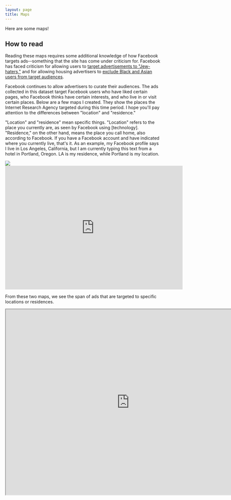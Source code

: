 ```yaml
---
layout: page
title: Maps
---
```


<script src="https://public.tableau.com/javascripts/api/tableau-version.min.js">

</script>

Here are some maps!

## How to read

Reading these maps requires some additional knowledge of how Facebook targets ads--something that the site has come under criticism for. Facebook has faced criticism for allowing users to [target advertisements to "Jew-haters,"](https://www.propublica.org/article/facebook-enabled-advertisers-to-reach-jew-haters) and for allowing housing advertisers to [exclude Black and Asian users from target audiences](https://www.propublica.org/article/facebook-advertising-discrimination-housing-race-sex-national-origin).

Facebook continues to allow advertisers to curate their audiences. The ads collected in this dataset target Facebook users who have liked certain pages, who Facebook thinks have certain interests, and who live in or visit certain places. Below are a few maps I created. They show the places the Internet Research Agency targeted during this time period. I hope you'll pay attention to the differences between "location" and "residence."

"Location" and "residence" mean specific things. "Location" refers to the place you currently are, as seen by Facebook using [technology]. "Residence," on the other hand, means the place you call home, also according to Facebook. If you have a Facebook account and have indicated where you currently live, that's it. As an example, my Facebook profile says I live in Los Angeles, California, but I am currently typing this text from a hotel in Portland, Oregon. LA is my residence, while Portland is my location.

<div class='tableauPlaceholder' id='viz1551991157926' style='position: relative'>
<noscript><a href='#'><img alt=' ' src='https://public.tableau.com/static/images/SQ/SQGYPMF3N/1_rss.png' style='border: none'/></a></noscript>
<object class='tableauViz'  style='display:none;'><param name='host_url' value='https%3A%2F%2Fpublic.tableau.com%2F'/> 
    <param name='embed_code_version' value='3'/> 
    <param name='path' value='shared/SQGYPMF3N'/> 
    <param name='toolbar' value='yes'/>
    <param name='static_image' value='https:/public.tableau.com/static/images/SQ/SQGYPMF3N/1.png'/> 
    <param name='animate_transition' value='yes'/>
    <param name='display_static_image' value='yes'/>
    <param name='display_spinner' value='yes'/>
    <param name='display_overlay' value='yes'/>
    <param name='display_count' value='yes'/>
</object></div>                
    <script type='text/javascript'>                    
        var divElement = document.getElementById('viz1551991157926');                    
        var vizElement = divElement.getElementsByTagName('object')[0];                    
            vizElement.style.width='100%';
            vizElement.style.height=(divElement.offsetWidth*0.75)+'px';                    
        var scriptElement = document.createElement('script');                    
            scriptElement.src = 'https://public.tableau.com/javascripts/api/viz_v1.js';                    vizElement.parentNode.insertBefore(scriptElement, vizElement);               
     </script>

<iframe 
frameborder="0" 
height="400" 
width="575" 
scrolling="no" src="https://public.tableau.com/views/RussianAds/Sheet1?:embed=y&:display_count=yes">
</iframe>

From these two maps, we see the span of ads that are targeted to specific locations or residences.

<iframe src="https://online.tableau.com/t/Sales/views/MyCoSales/SalesScoreCard
?:embed=yes&:tabs=yes&:toolbar=yes" width="800" height="600"></iframe>